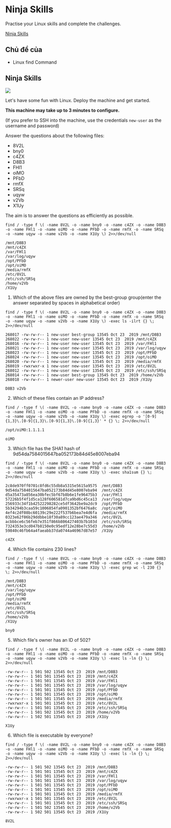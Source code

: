 # Ninja Skills

Practise your Linux skills and complete the challenges.

[Ninja Skills](https://tryhackme.com/room/ninjaskills)

## Chủ đề của

* Linux find Command

## Ninja Skills

![](https://i.imgur.com/JbCoSfv.png)

Let's have some fun with Linux. Deploy the machine and get started.

**This machine may take up to 3 minutes to configure.**

(If you prefer to SSH into the machine, use the credentials `new-user` as the username and password)

Answer the questions about the following files:

* 8V2L
* bny0
* c4ZX
* D8B3
* FHl1
* oiMO
* PFbD
* rmfX
* SRSq
* uqyw
* v2Vb
* X1Uy

The aim is to answer the questions as efficiently as possible.

```
find / -type f \( -name 8V2L -o -name bny0 -o -name c4ZX -o -name D8B3 -o -name FHl1 -o -name oiMO -o -name PFbD -o -name rmfX -o -name SRSq -o -name uqyw -o -name v2Vb -o -name X1Uy \) 2>>/dev/null

/mnt/D8B3
/mnt/c4ZX
/var/FHl1
/var/log/uqyw
/opt/PFbD
/opt/oiMO
/media/rmfX
/etc/8V2L
/etc/ssh/SRSq
/home/v2Vb
/X1Uy
```

1. Which of the above files are owned by the best-group group(enter the answer separated by spaces in alphabetical order)

```
find / -type f \( -name 8V2L -o -name bny0 -o -name c4ZX -o -name D8B3 -o -name FHl1 -o -name oiMO -o -name PFbD -o -name rmfX -o -name SRSq -o -name uqyw -o -name v2Vb -o -name X1Uy \) -exec ls -ilrt {} \; 2>>/dev/null

268017 -rw-rw-r-- 1 new-user best-group 13545 Oct 23  2019 /mnt/D8B3
268022 -rw-rw-r-- 1 new-user new-user 13545 Oct 23  2019 /mnt/c4ZX
268016 -rw-rw-r-- 1 new-user new-user 13545 Oct 23  2019 /var/FHl1
268021 -rw-rw-r-- 1 new-user new-user 13545 Oct 23  2019 /var/log/uqyw
268023 -rw-rw-r-- 1 new-user new-user 13545 Oct 23  2019 /opt/PFbD
268024 -rw-rw-r-- 1 new-user new-user 13545 Oct 23  2019 /opt/oiMO
268020 -rw-rw-r-- 1 new-user new-user 13545 Oct 23  2019 /media/rmfX
268019 -rwxrwxr-x 1 new-user new-user 13545 Oct 23  2019 /etc/8V2L
268012 -rw-rw-r-- 1 new-user new-user 13545 Oct 23  2019 /etc/ssh/SRSq
268014 -rw-rw-r-- 1 new-user best-group 13545 Oct 23  2019 /home/v2Vb
268018 -rw-rw-r-- 1 newer-user new-user 13545 Oct 23  2019 /X1Uy
```

`D8B3 v2Vb`

2. Which of these files contain an IP address?

```
find / -type f \( -name 8V2L -o -name bny0 -o -name c4ZX -o -name D8B3 -o -name FHl1 -o -name oiMO -o -name PFbD -o -name rmfX -o -name SRSq -o -name uqyw -o -name v2Vb -o -name X1Uy \) -exec egrep -o '[0-9]{1,3}\.[0-9]{1,3}\.[0-9]{1,3}\.[0-9]{1,3}' * {} \; 2>>/dev/null

/opt/oiMO:1.1.1.1
```

`oiMO`

3. Which file has the SHA1 hash of 9d54da7584015647ba052173b84d45e8007eba94

```
find / -type f \( -name 8V2L -o -name bny0 -o -name c4ZX -o -name D8B3 -o -name FHl1 -o -name oiMO -o -name PFbD -o -name rmfX -o -name SRSq -o -name uqyw -o -name v2Vb -o -name X1Uy \) -exec sha1sum {} \; 2>>/dev/null

2c8de970ff0701c8fd6c55db8a5315e5615a9575  /mnt/D8B3
9d54da7584015647ba052173b84d45e8007eba94  /mnt/c4ZX
d5a35473a856ea30bfec5bf67b8b6e1fe96475b3  /var/FHl1
57226b5f4f1d5ca128f606581d7ca9bd6c45ca13  /var/log/uqyw
256933c34f1b42522298282ce5df3642be9a2dc9  /opt/PFbD
5b34294b3caa59c1006854fa0901352bf6476a8c  /opt/oiMO
4ef4c2df08bc60139c29e222f537b6bea7e4d6fa  /media/rmfX
0323e62f06b29ddbbe18f30a89cc123ae479a346  /etc/8V2L
acbbbce6c56feb7e351f866b806427403b7b103d  /etc/ssh/SRSq
7324353e3cd047b8150e0c95edf12e28be7c55d3  /home/v2Vb
59840c46fb64a4faeabb37da0744a46967d87e57  /X1Uy
```

`c4ZX`

4. Which file contains 230 lines?

```
find / -type f \( -name 8V2L -o -name bny0 -o -name c4ZX -o -name D8B3 -o -name FHl1 -o -name oiMO -o -name PFbD -o -name rmfX -o -name SRSq -o -name uqyw -o -name v2Vb -o -name X1Uy \) -exec grep wc -l 230 {} \; 2>>/dev/null

/mnt/D8B3
/mnt/c4ZX
/var/log/uqyw
/opt/PFbD
/opt/oiMO
/media/rmfX
/etc/8V2L
/etc/ssh/SRSq
/home/v2Vb
/X1Uy
```

`bny0`

5. Which file's owner has an ID of 502?

```
find / -type f \( -name 8V2L -o -name bny0 -o -name c4ZX -o -name D8B3 -o -name FHl1 -o -name oiMO -o -name PFbD -o -name rmfX -o -name SRSq -o -name uqyw -o -name v2Vb -o -name X1Uy \) -exec ls -ln {} \; 2>>/dev/null

-rw-rw-r-- 1 501 502 13545 Oct 23  2019 /mnt/D8B3
-rw-rw-r-- 1 501 501 13545 Oct 23  2019 /mnt/c4ZX
-rw-rw-r-- 1 501 501 13545 Oct 23  2019 /var/FHl1
-rw-rw-r-- 1 501 501 13545 Oct 23  2019 /var/log/uqyw
-rw-rw-r-- 1 501 501 13545 Oct 23  2019 /opt/PFbD
-rw-rw-r-- 1 501 501 13545 Oct 23  2019 /opt/oiMO
-rw-rw-r-- 1 501 501 13545 Oct 23  2019 /media/rmfX
-rwxrwxr-x 1 501 501 13545 Oct 23  2019 /etc/8V2L
-rw-rw-r-- 1 501 501 13545 Oct 23  2019 /etc/ssh/SRSq
-rw-rw-r-- 1 501 502 13545 Oct 23  2019 /home/v2Vb
-rw-rw-r-- 1 502 501 13545 Oct 23  2019 /X1Uy
```

`X1Uy`

6. Which file is executable by everyone?

```
find / -type f \( -name 8V2L -o -name bny0 -o -name c4ZX -o -name D8B3 -o -name FHl1 -o -name oiMO -o -name PFbD -o -name rmfX -o -name SRSq -o -name uqyw -o -name v2Vb -o -name X1Uy \) -exec ls -ln {} \; 2>>/dev/null

-rw-rw-r-- 1 501 502 13545 Oct 23  2019 /mnt/D8B3
-rw-rw-r-- 1 501 501 13545 Oct 23  2019 /mnt/c4ZX
-rw-rw-r-- 1 501 501 13545 Oct 23  2019 /var/FHl1
-rw-rw-r-- 1 501 501 13545 Oct 23  2019 /var/log/uqyw
-rw-rw-r-- 1 501 501 13545 Oct 23  2019 /opt/PFbD
-rw-rw-r-- 1 501 501 13545 Oct 23  2019 /opt/oiMO
-rw-rw-r-- 1 501 501 13545 Oct 23  2019 /media/rmfX
-rwxrwxr-x 1 501 501 13545 Oct 23  2019 /etc/8V2L
-rw-rw-r-- 1 501 501 13545 Oct 23  2019 /etc/ssh/SRSq
-rw-rw-r-- 1 501 502 13545 Oct 23  2019 /home/v2Vb
-rw-rw-r-- 1 502 501 13545 Oct 23  2019 /X1Uy
```

`8V2L`
